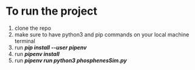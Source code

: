 # To run the project
1. clone the repo
2. make sure to have python3 and pip commands on your local machine terminal
3. run ***pip install --user pipenv***
4. run ***pipenv install***
5. run ***pipenv run python3 phosphenesSim.py***
